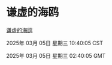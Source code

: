 # 谦虚的海鸥
[谦虚的海鸥](http://219.139.198.119:56308/qxdho/course/base/hotlink/index.php)

2025年 03月 05日 星期三 10:40:05 CST

2025年 03月 05日 星期三 02:40:05 GMT
